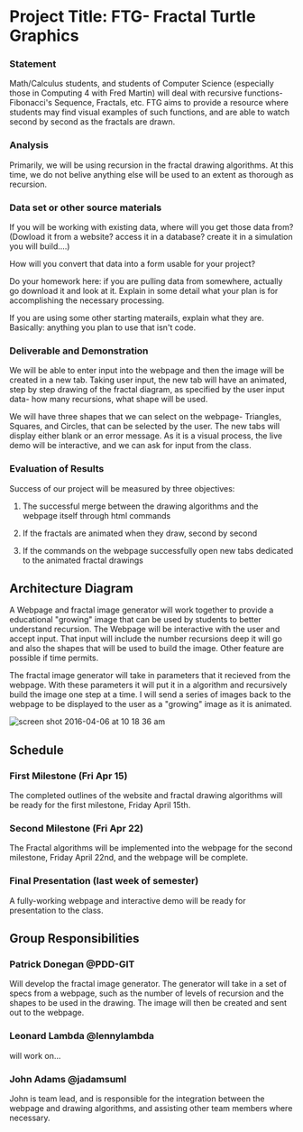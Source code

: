 # Project Title: FTG- Fractal Turtle Graphics

### Statement
Math/Calculus students, and students of Computer Science (especially those in Computing 4 with Fred Martin) will deal with recursive functions- Fibonacci's Sequence, Fractals, etc. FTG aims to provide a resource where students may find visual examples of such functions, and are able to watch second by second as the fractals are drawn.

### Analysis
Primarily, we will be using recursion in the fractal drawing algorithms. At this time, we do not belive anything else will be used to an extent as thorough as recursion.

### Data set or other source materials
If you will be working with existing data, where will you get those data from? (Dowload it from a website? access it in a database? create it in a simulation you will build....)

How will you convert that data into a form usable for your project?  

Do your homework here: if you are pulling data from somewhere, actually go download it and look at it. Explain in some detail what your plan is for accomplishing the necessary processing.

If you are using some other starting materails, explain what they are. Basically: anything you plan to use that isn't code.

### Deliverable and Demonstration

We will be able to enter input into the webpage and then the image will be created in a new tab. Taking user input, the new tab will have an animated, step by step drawing of the fractal diagram, as specified by the user input data- how many recursions, what shape will be used.

We will have three shapes that we can select on the webpage- Triangles, Squares, and Circles, that can be selected by the user. The new tabs will display either blank or an error message. As it is a visual process, the live demo will be interactive, and we can ask for input from the class.

### Evaluation of Results
Success of our project will be measured by three objectives:

1) The successful merge between the drawing algorithms and the webpage itself through html commands

2) If the fractals are animated when they draw, second by second

3) If the commands on the webpage successfully open new tabs dedicated to the animated fractal drawings

## Architecture Diagram

A Webpage and fractal image generator will work together to provide a educational "growing" image that can be used by students to better understand recursion. The Webpage will be interactive with the user and accept input. That input will include the number recursions deep it will go and also the shapes that will be used to build the image. Other feature are possible if time permits.

The fractal image generator will take in parameters that it recieved from the webpage. With these parameters it will put it in a algorithm and recursively build the image one step at a time. I will send a series of images back to the webpage to be displayed to the user as a "growing" image as it is animated.


![screen shot 2016-04-06 at 10 18 36 am](https://cloud.githubusercontent.com/assets/9092663/14320958/2f7898d8-fbe5-11e5-971b-cb94c6e13ba1.png)

## Schedule

### First Milestone (Fri Apr 15)
The completed outlines of the website and fractal drawing algorithms will be ready for the first milestone, Friday April 15th.

### Second Milestone (Fri Apr 22)
The Fractal algorithms will be implemented into the webpage for the second milestone, Friday April 22nd, and the webpage will be complete.

### Final Presentation (last week of semester)
A fully-working webpage and interactive demo will be ready for presentation to the class.

## Group Responsibilities

### Patrick Donegan @PDD-GIT
Will develop the fractal image generator. The generator will take in a set of specs from a webpage, such as the number of levels of recursion and the shapes to be used in the drawing. The image will then be created and sent out to the webpage. 

### Leonard Lambda @lennylambda
will work on...

### John Adams @jadamsuml 
John is team lead, and is responsible for the integration between the webpage and drawing algorithms, and assisting other team members where necessary.   
